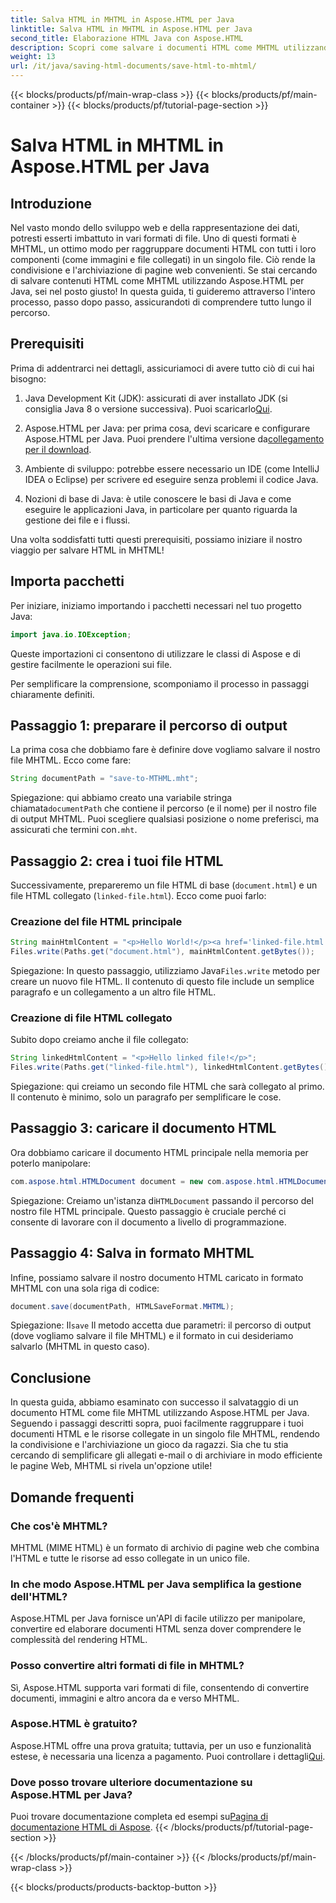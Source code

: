 ```yaml
---
title: Salva HTML in MHTML in Aspose.HTML per Java
linktitle: Salva HTML in MHTML in Aspose.HTML per Java
second_title: Elaborazione HTML Java con Aspose.HTML
description: Scopri come salvare i documenti HTML come MHTML utilizzando Aspose.HTML per Java con questa guida dettagliata, completa di esempi di codice e suggerimenti pratici.
weight: 13
url: /it/java/saving-html-documents/save-html-to-mhtml/
---
```


{{< blocks/products/pf/main-wrap-class >}}
{{< blocks/products/pf/main-container >}}
{{< blocks/products/pf/tutorial-page-section >}}

# Salva HTML in MHTML in Aspose.HTML per Java

## Introduzione
Nel vasto mondo dello sviluppo web e della rappresentazione dei dati, potresti esserti imbattuto in vari formati di file. Uno di questi formati è MHTML, un ottimo modo per raggruppare documenti HTML con tutti i loro componenti (come immagini e file collegati) in un singolo file. Ciò rende la condivisione e l'archiviazione di pagine web convenienti. Se stai cercando di salvare contenuti HTML come MHTML utilizzando Aspose.HTML per Java, sei nel posto giusto! In questa guida, ti guideremo attraverso l'intero processo, passo dopo passo, assicurandoti di comprendere tutto lungo il percorso.

## Prerequisiti

Prima di addentrarci nei dettagli, assicuriamoci di avere tutto ciò di cui hai bisogno:

1. Java Development Kit (JDK): assicurati di aver installato JDK (si consiglia Java 8 o versione successiva). Puoi scaricarlo[Qui](https://www.oracle.com/java/technologies/javase/javase-jdk8-downloads.html).
  
2.  Aspose.HTML per Java: per prima cosa, devi scaricare e configurare Aspose.HTML per Java. Puoi prendere l'ultima versione da[collegamento per il download](https://releases.aspose.com/html/java/).

3. Ambiente di sviluppo: potrebbe essere necessario un IDE (come IntelliJ IDEA o Eclipse) per scrivere ed eseguire senza problemi il codice Java.

4. Nozioni di base di Java: è utile conoscere le basi di Java e come eseguire le applicazioni Java, in particolare per quanto riguarda la gestione dei file e i flussi.

Una volta soddisfatti tutti questi prerequisiti, possiamo iniziare il nostro viaggio per salvare HTML in MHTML!

## Importa pacchetti

Per iniziare, iniziamo importando i pacchetti necessari nel tuo progetto Java:

```java
import java.io.IOException;
```

Queste importazioni ci consentono di utilizzare le classi di Aspose e di gestire facilmente le operazioni sui file. 

Per semplificare la comprensione, scomponiamo il processo in passaggi chiaramente definiti.

## Passaggio 1: preparare il percorso di output

La prima cosa che dobbiamo fare è definire dove vogliamo salvare il nostro file MHTML. Ecco come fare:

```java
String documentPath = "save-to-MTHML.mht";
```

 Spiegazione: qui abbiamo creato una variabile stringa chiamata`documentPath` che contiene il percorso (e il nome) per il nostro file di output MHTML. Puoi scegliere qualsiasi posizione o nome preferisci, ma assicurati che termini con`.mht`.

## Passaggio 2: crea i tuoi file HTML

Successivamente, prepareremo un file HTML di base (`document.html`) e un file HTML collegato (`linked-file.html`). Ecco come puoi farlo:

### Creazione del file HTML principale

```java
String mainHtmlContent = "<p>Hello World!</p><a href='linked-file.html'>linked file</a>";
Files.write(Paths.get("document.html"), mainHtmlContent.getBytes());
```

 Spiegazione: In questo passaggio, utilizziamo Java`Files.write` metodo per creare un nuovo file HTML. Il contenuto di questo file include un semplice paragrafo e un collegamento a un altro file HTML.

### Creazione di file HTML collegato 

Subito dopo creiamo anche il file collegato:

```java
String linkedHtmlContent = "<p>Hello linked file!</p>";
Files.write(Paths.get("linked-file.html"), linkedHtmlContent.getBytes());
```

Spiegazione: qui creiamo un secondo file HTML che sarà collegato al primo. Il contenuto è minimo, solo un paragrafo per semplificare le cose.

## Passaggio 3: caricare il documento HTML

Ora dobbiamo caricare il documento HTML principale nella memoria per poterlo manipolare:

```java
com.aspose.html.HTMLDocument document = new com.aspose.html.HTMLDocument("document.html");
```

 Spiegazione: Creiamo un'istanza di`HTMLDocument` passando il percorso del nostro file HTML principale. Questo passaggio è cruciale perché ci consente di lavorare con il documento a livello di programmazione.

## Passaggio 4: Salva in formato MHTML

Infine, possiamo salvare il nostro documento HTML caricato in formato MHTML con una sola riga di codice:

```java
document.save(documentPath, HTMLSaveFormat.MHTML);
```

 Spiegazione: Il`save` Il metodo accetta due parametri: il percorso di output (dove vogliamo salvare il file MHTML) e il formato in cui desideriamo salvarlo (MHTML in questo caso). 

## Conclusione
In questa guida, abbiamo esaminato con successo il salvataggio di un documento HTML come file MHTML utilizzando Aspose.HTML per Java. Seguendo i passaggi descritti sopra, puoi facilmente raggruppare i tuoi documenti HTML e le risorse collegate in un singolo file MHTML, rendendo la condivisione e l'archiviazione un gioco da ragazzi. Sia che tu stia cercando di semplificare gli allegati e-mail o di archiviare in modo efficiente le pagine Web, MHTML si rivela un'opzione utile!

## Domande frequenti

### Che cos'è MHTML?
MHTML (MIME HTML) è un formato di archivio di pagine web che combina l'HTML e tutte le risorse ad esso collegate in un unico file.

### In che modo Aspose.HTML per Java semplifica la gestione dell'HTML?
Aspose.HTML per Java fornisce un'API di facile utilizzo per manipolare, convertire ed elaborare documenti HTML senza dover comprendere le complessità del rendering HTML.

### Posso convertire altri formati di file in MHTML?
Sì, Aspose.HTML supporta vari formati di file, consentendo di convertire documenti, immagini e altro ancora da e verso MHTML.

### Aspose.HTML è gratuito?
 Aspose.HTML offre una prova gratuita; tuttavia, per un uso e funzionalità estese, è necessaria una licenza a pagamento. Puoi controllare i dettagli[Qui](https://purchase.aspose.com/buy).

### Dove posso trovare ulteriore documentazione su Aspose.HTML per Java?
 Puoi trovare documentazione completa ed esempi su[Pagina di documentazione HTML di Aspose](https://reference.aspose.com/html/java/).
{{< /blocks/products/pf/tutorial-page-section >}}

{{< /blocks/products/pf/main-container >}}
{{< /blocks/products/pf/main-wrap-class >}}

{{< blocks/products/products-backtop-button >}}
